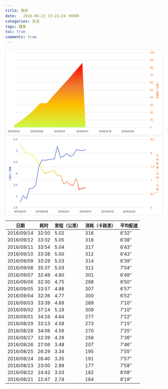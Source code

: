 ```yaml
---
title: 跑步
date:   2016-08-21 13:21:24 +0800
categories: 生活
tags: 健身
toc: true
comments: true
---
```

![跑步成绩](0821Health/img01.png)
![跑步成绩](0821Health/img02.png)

日期|耗时|里程（公里）|消耗（卡路里）|平均配速
---|----|----|----|----
2016/09/14|32:50|5.02|316|6′32″
2016/09/12|33:32|5.05|318|6′38″
2016/09/11|33:54|5.04|317|6′43″
2016/09/10|33:38|5.00|312|6′43″
2016/09/09|33:29|5.03|314|6′39″
2016/09/08|35:37|5.03|311|7′04″
2016/09/07|32:49|4.80|301|6′49″
2016/09/06|32:30|4.75|298|6′50″
2016/09/05|33:57|4.88|307|6′57″
2016/09/04|32:36|4.77|300|6′52″
2016/09/03|33:39|4.69|289|7′10″
2016/09/02|37:14|5.19|309|7′10″
2016/09/01|34:16|4.64|277|7′22″
2016/08/29|33:13|4.58|273|7′15″
2016/08/28|34:06|4.59|270|7′25″
2016/08/27|32:39|4.29|256|7′36″
2016/08/26|27:06|3.48|207|7′46″
2016/08/25|26:29|3.34|195|7′55″
2016/08/24|26:40|3.35|191|7′57″
2016/08/23|23:00|2.88|177|7′58″
2016/08/22|24:42|3.03|182|8′08″
2016/08/21|22:47|2.74|164|8′19″











